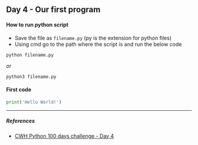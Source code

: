 ## Day 4 - Our first program

#### How to run python script

- Save the file as `filename.py` (py is the extension for python files)
- Using cmd go to the path where the script is and run the below code

```shell
python filename.py
```
*or*
```shell
python3 filename.py
```

#### First code

```python
print('Hello World!')
```

---

##### References
- [CWH Python 100 days challenge - Day 4](https://youtu.be/7IWOYhfAcVg?list=PLu0W_9lII9agwh1XjRt242xIpHhPT2llg)
